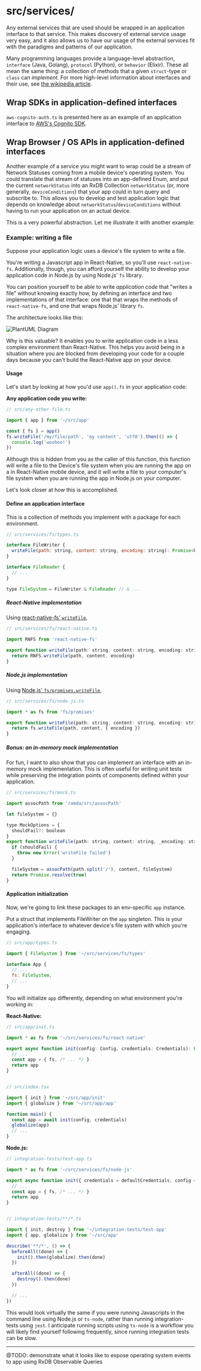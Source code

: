 # src/services/

Any external services that are used should be wrapped in an application interface to that service.  This makes discovery of external service usage very easy, and it also allows us to have our usage of the external services fit with the paradigms and patterns of our application.

Many programming languages provide a language-level abstraction, `interface` (Java, Golang), `protocol` (Python), or `behavior` (Elixir).  These all mean the same thing:  a collection of methods that a given `struct`-type or `class` can _implement_.  For more high-level information about interfaces and their use, see [the wikipedia article](https://www.wikiwand.com/en/Interface_(computing)#/In_object-oriented_languages).

## Wrap SDKs in application-defined interfaces

`aws-cognito-auth.ts` is presented here as an example of an application interface to [AWS's Cognito SDK](https://www.npmjs.com/package/amazon-cognito-identity-js).

## Wrap Browser / OS APIs in application-defined interfaces

Another example of a service you might want to wrap could be a stream of Network Statuses coming from a mobile device's operating system.  You could translate that stream of statuses into an app-defined Enum, and put the current `networkStatus` into an RxDB Collection `networkStatus` (or, more generally, `deviceConditions`) that your app could in turn query and subscribe to.  This allows you to develop and test application logic that depends on knowledge about `networkStatus`/`deviceConditions` without having to run your application on an actual device.

This is a very powerful abstraction.  Let me illustrate it with another example:

### Example: writing a file

Suppose your application logic uses a device's file system to write a file.

You're writing a Javascript app in React-Native, so you'll use `react-native-fs`.  Additionally, though, you can afford yourself the ability to develop your application code in Node.js by using Node.js' `fs` library.

You can position yourself to be able to write _application code_ that "writes a file" without knowing exactly how, by defining an interface and two implementations of that interface:  one that that wraps the methods of `react-native-fs`, and one that wraps Node.js' library `fs`.

The architecture looks like this:

![PlantUML Diagram](http://www.plantuml.com/plantuml/proxy?src=https://raw.githubusercontent.com/calebgregory/rxdb-architecture/main/src/services/docs/fs-example.iuml&cache=no)

Why is this valuable?  It enables you to write application code in a less complex environment than React-Native.  This helps you avoid being in a situation where you are blocked from developing your code for a couple days because you can't build the React-Native app on your device.

#### Usage

Let's start by looking at how you'd use `app().fs` in your application code:

__Any application code you write:__

```javascript
// src/any-other-file.ts

import { app } from '~/src/app'

const { fs } = app()
fs.writeFile('/my/file/path', 'my content', 'utf8').then(() => {
  console.log('woohoo!')
})
```

Although this is hidden from you as the caller of this function, this function will write a file to the Device's file system when you are running the app on a in React-Native mobile device, and it will write a file to your computer's file system when you are running the app in Node.js on your computer.

Let's look closer at how this is accomplished.

#### Define an application interface

This is a collection of methods you implement with a package for each environment.

```javascript
// src/services/fs/types.ts

interface FileWriter {
  writeFile(path: string, content: string, encoding: string): Promise<boolean>
}

interface FileReader {
  // ...
}

type FileSystem = FileWriter & FileReader // & ...
```

##### React-Native implementation

Using [react-native-fs' `writeFile`](https://github.com/itinance/react-native-fs/#file-creation),

```javascript
// src/services/fs/react-native.ts

import RNFS from 'react-native-fs'

export function writeFile(path: string, content: string, encoding: string = 'utf8'): Promise<boolean> {
  return RNFS.writeFile(path, content, encoding)
}
```

##### Node.js implementation

Using [Node.js' `fs/promises.writeFile`](https://nodejs.org/api/fs.html#fs_fspromises_writefile_file_data_options),

```javascript
// src/services/fs/node-js.ts

import * as fs from 'fs/promises'

export function writeFile(path: string, content: string, encoding: string = 'utf8'): Promise<boolean> {
  return fs.writeFile(path, content, { encoding })
}
```

##### Bonus: an in-memory mock implementation

For fun, I want to also show that you can implement an interface with an in-memory mock implementation.  This is often useful for writing unit tests while preserving the integration points of components defined within your application.

```javascript
// src/services/fs/mock.ts

import assocPath from 'ramda/src/assocPath'

let fileSystem = {}

type MockOptions = {
  shouldFail?: boolean
}
export function writeFile(path: string, content: string, _encoding: string, { shouldFail = false }: MockOptions): Promise<boolean> {
  if (shouldFail) {
    throw new Error('writeFile failed')
  }

  fileSystem = assocPath(path.split('/'), content, fileSystem)
  return Promise.resolve(true)
}
```

#### Application initialization

Now, we're going to link these packages to an env-specific `app` instance.

Put a struct that implements FileWriter on the `app` singleton.  This is your application's interface to whatever device's file system with which you're engaging.

```javascript
// src/app/types.ts

import { FileSystem } from '~/src/services/fs/types'

interface App {
  // ...
  fs: FileSystem,
  // ...
}
```

You will initialize `app` differently, depending on what environment you're working in:

__React-Native:__

```javascript
// src/app/init.ts

import * as fs from '~/src/services/fs/react-native'

export async function init(config: Config, credentials: Credentials): Promise<App> {
  // ...
  const app = { fs, /* ... */ }
  return app
}


// src/index.tsx

import { init } from '~/src/app/init'
import { globalize } from '~/src/app/app'

function main() {
  const app = await init(config, credentials)
  globalize(app)
  // ...
}
```

__Node.js:__

```javascript
// integration-tests/test-app.ts

import * as fs from '~/src/services/fs/node-js'

export async function init({ credentials = defaultCredentials, config = loadConfig() }: SetupOptions = {}): Promise<App> {
  // ...
  const app = { fs, /* ... */ }
  return app
}


// integration-tests/**/*.ts

import { init, destroy } from '~/integration-tests/test-app'
import { app, globalize } from '~/src/app'

describe('**/*', () => {
  beforeAll((done) => {
    init().then(globalize).then(done)
  })

  afterAll((done) => {
    destroy().then(done)
  })

  // ...
})
```

This would look virtually the same if you were running Javascripts in the command line using Node.js or `ts-node`, rather than running integration-tests using `jest`.  I anticipate running scripts using `ts-node` is a workflow you will likely find yourself following frequently, since running integration tests can be slow.

---

@TODO: demonstrate what it looks like to expose operating system events to app using RxDB Observable Queries
